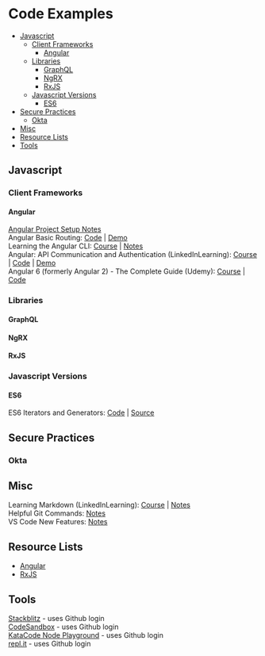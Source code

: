 # Code Examples
* [Javascript](#javascript)
  * [Client Frameworks](#client-frameworks)
    * [Angular](#angular)
  * [Libraries](#libraries)
    * [GraphQL](#graphql)
    * [NgRX](#ngrx)
    * [RxJS](#rxjs)
  * [Javascript Versions](#javascript-versions)
    * [ES6](#es6)
* [Secure Practices](#secure-practices)
  * [Okta](#okta)
* [Misc](#misc)
* [Resource Lists](#resource-lists)
* [Tools](#tools---arrow_double_up)

## Javascript
### Client Frameworks
#### Angular
[Angular Project Setup Notes](https://gist.github.com/kozigh01/769a0f1dcd5ff1af335a00d228b9075c)  
Angular Basic Routing: [Code](https://github.com/kozigh01/angular-basic-routing) | [Demo](https://stackblitz.com/github/kozigh01/angular-basic-routing)  
Learning the Angular CLI: [Course](https://www.linkedin.com/learning/learning-the-angular-cli-2) | [Notes](https://gist.github.com/kozigh01/37b52fc1362da677b953c957178ee703)  
Angular: API Communication and Authentication (LinkedInLearning): [Course](https://www.linkedin.com/learning/angular-api-communication-and-authentication) | [Code](https://github.com/kozigh01/AngularAPICommAndAuth) | [Demo](https://stackblitz.com/github/kozigh01/AngularAPICommAndAuth/tree/master/my-app)  
Angular 6 (formerly Angular 2) - The Complete Guide (Udemy): [Course](https://www.udemy.com/the-complete-guide-to-angular-2/learn/v4/overview) | [Code](https://github.com/kozigh01/AngularAPICommAndAuth)  

### Libraries
#### GraphQL
#### NgRX
#### RxJS


### Javascript Versions
#### ES6
ES6 Iterators and Generators: [Code](https://github.com/kozigh01/es6-iterators-generators) | [Source](https://codeburst.io/a-simple-guide-to-es6-iterators-in-javascript-with-examples-189d052c3d8e)  

## Secure Practices
### Okta
## Misc
Learning Markdown (LinkedInLearning): [Course](https://www.linkedin.com/learning/learning-markdown) | [Notes](https://gist.github.com/kozigh01/b93a28c22b1e564c6a2d6f417712c97e)  
Helpful Git Commands: [Notes](https://gist.github.com/kozigh01/38da36a44765bba001669daa428209ac)  
VS Code New Features: [Notes](https://gist.github.com/kozigh01/252c2345aa4cb936bd85f08d15cd3fec)  

## Resource Lists
* [Angular](https://gist.github.com/kozigh01/46f323e50e752f0a656d349e15af7e75)
* [RxJS](https://gist.github.com/kozigh01/17927cccf461608278f49029992490ed)

## Tools
[Stackblitz](https://stackblitz.com/) - uses Github login  
[CodeSandbox](https://codesandbox.io/) - uses Github login  
[KataCode Node Playground](https://www.katacoda.com/courses/nodejs/playground) - uses Github login  
[repl.it](https://repl.it/repls) - uses Github login  
